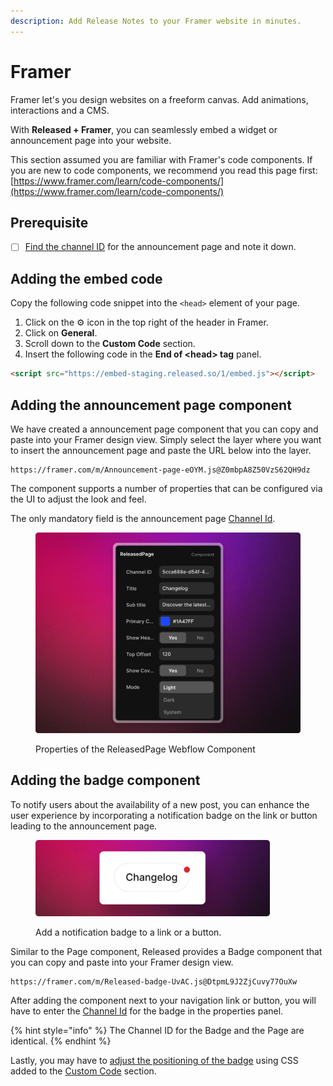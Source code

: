 ```yaml
---
description: Add Release Notes to your Framer website in minutes.
---
```


# Framer

Framer let's you design websites on a freeform canvas. Add animations, interactions and a CMS.&#x20;

With **Released + Framer**, you can seamlessly embed a widget or announcement page into your website.&#x20;

This section assumed you are familiar with Framer's code components. If you are new to code components, we recommend you read this page first: [https://www.framer.com/learn/code-components/](https://www.framer.com/learn/code-components/)

## Prerequisite&#x20;

* [ ] [Find the channel ID](../getting-started/setup-guide/finding-the-channel-id.md) for the announcement page and note it down.&#x20;

## Adding the embed code

Copy the following code snippet into the `<head>` element of your page.&#x20;

1. Click on the ⚙️ icon in the top right of the header in Framer.&#x20;
2. Click on **General**.
3. Scroll down to the **Custom Code** section.&#x20;
4. Insert the following code in the **End of \<head> tag** panel.&#x20;

```html
<script src="https://embed-staging.released.so/1/embed.js"></script>
```

## Adding the announcement page component

We have created a announcement page component that you can copy and paste into your Framer design view. Simply select the layer where you want to insert the announcement page and paste the URL below into the layer.&#x20;

```url
https://framer.com/m/Announcement-page-eOYM.js@Z0mbpA8Z50VzS62QH9dz
```

The component supports a number of properties that can be configured via the UI to adjust the look and feel.&#x20;

The only mandatory field is the announcement page [Channel Id](../getting-started/setup-guide/finding-the-channel-id.md).&#x20;

<figure><img src="../.gitbook/assets/Framer Component UI.png" alt=""><figcaption><p>Properties of the ReleasedPage Webflow Component</p></figcaption></figure>

## Adding the badge component

To notify users about the availability of a new post, you can enhance the user experience by incorporating a notification badge on the link or button leading to the announcement page.&#x20;

<figure><img src="../.gitbook/assets/Badge.png" alt="" width="375"><figcaption><p>Add a notification badge to a link or a button.</p></figcaption></figure>

Similar to the Page component, Released provides a Badge component that you can copy and paste into your Framer design view.&#x20;

```url
https://framer.com/m/Released-badge-UvAC.js@DtpmL9J2ZjCuvy77OuXw
```

After adding the component next to your navigation link or button, you will have to enter the [Channel Id](../getting-started/setup-guide/finding-the-channel-id.md) for the badge in the properties panel.&#x20;

{% hint style="info" %}
The Channel ID for the Badge and the Page are identical.&#x20;
{% endhint %}

Lastly, you may have to [adjust the positioning of the badge](../product-tour/settings/announcement-page.md#adjusting-the-position-of-the-badge) using CSS added to the [Custom Code](framer.md#adding-the-embed-code) section.&#x20;

